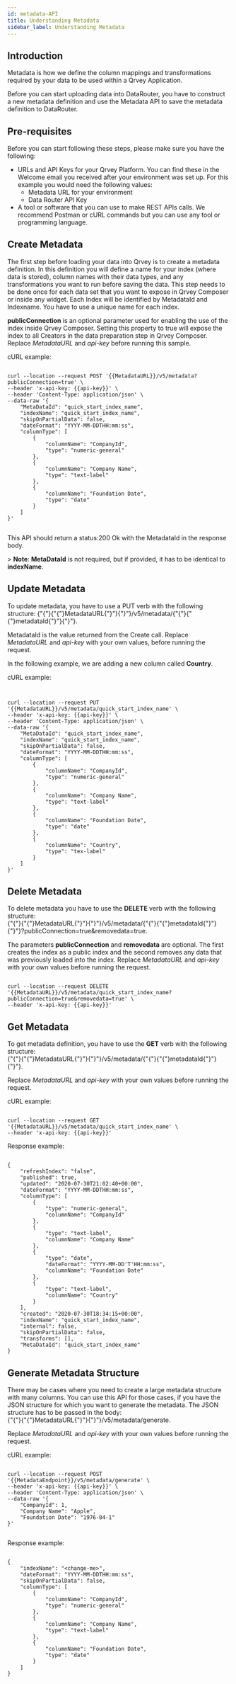 ```yaml
---
id: metadata-API
title: Understanding Metadata
sidebar_label: Understanding Metadata
---
```

<div style={{textAlign: "justify"}}>

## Introduction

Metadata is how we define the column mappings and transformations required by your data to be used within a Qrvey Application.

Before you can start uploading data into DataRouter, you have to construct a new metadata definition and use the Metadata API to save the metadata definition to DataRouter.

## Pre-requisites

Before you can start following these steps, please make sure you have the following:

-   URLs and API Keys for your Qrvey Platform. You can find these in the Welcome email you received after your environment was set up. For this example you would need the following values:
    -   Metadata URL for your environment
    -   Data Router API Key 
-   A tool or software that you can use to make REST APIs calls. We recommend Postman or cURL commands but you can use any tool or programming language.

## Create Metadata

The first step before loading your data into Qrvey is to create a metadata definition. In this definition you will define a name for your index (where data is stored), column names with their data types, and any transformations you want to run before saving the data. This step needs to be done once for each data set that you want to expose in Qrvey Composer or inside any widget. Each Index will be identified by MetadataId and Indexname. You have to use a unique name for each index. 

**publicConnection** is an optional parameter used for enabling the use of the index inside Qrvey Composer. Setting this property to true will expose the index to all Creators in the data preparation step in Qrvey Composer. Replace _MetadataURL_ and _api-key_ before running this sample. 

cURL example:

```

curl --location --request POST '{{MetadataURL}}/v5/metadata?publicConnection=true' \
--header 'x-api-key: {{api-key}}' \
--header 'Content-Type: application/json' \
--data-raw '{
    "MetaDataId": "quick_start_index_name",
    "indexName": "quick_start_index_name",
    "skipOnPartialData": false,
    "dateFormat": "YYYY-MM-DDTHH:mm:ss",
    "columnType": [
        {
            "columnName": "CompanyId",
            "type": "numeric-general"
        },
        {
            "columnName": "Company Name",
            "type": "text-label"
        },
        {
            "columnName": "Foundation Date",
            "type": "date"
        }
    ]
}'


```

This API should return a status:200 Ok with the MetadataId in the response body.

&gt; **Note**: **MetaDataId** is not required, but if provided, it has to be identical to **indexName**.

## Update Metadata

To update metadata, you have to use a PUT verb with the following structure: {"{"}{"{"}MetadataURL{"}"}{"}"}/v5/metadata/{"{"}{"{"}metadataId{"}"}{"}"}. <br />

MetadataId is the value returned from the Create call. Replace _MetadataURL_ and _api-key_ with your own values, before running the request. 

In the following example, we are adding a new column called **Country**.

cURL example:

```


curl --location --request PUT '{{MetadataURL}}/v5/metadata/quick_start_index_name' \
--header 'x-api-key: {{api-key}}' \
--header 'Content-Type: application/json' \
--data-raw '{
    "MetaDataId": "quick_start_index_name",
    "indexName": "quick_start_index_name",
    "skipOnPartialData": false,
    "dateFormat": "YYYY-MM-DDTHH:mm:ss",
    "columnType": [
        {
            "columnName": "CompanyId",
            "type": "numeric-general"
        },
        {
            "columnName": "Company Name",
            "type": "text-label"
        },
        {
            "columnName": "Foundation Date",
            "type": "date"
        },
        {
            "columnName": "Country",
            "type": "tex-label"
        }
    ]
}'

```

## Delete Metadata

To delete metadata you have to use the **DELETE** verb with the following structure: <br /> {"{"}{"{"}MetadataURL{"}"}{"}"}/v5/metadata/{"{"}{"{"}metadataId{"}"}{"}"}?publicConnection=true&removedata=true. <br />

The parameters **publicConnection** and **removedata** are optional. The first creates the index as a public index and the second removes any data that was previously loaded into the index. Replace _MetadataURL_ and _api-key_ with your own values before running the request.

```

curl --location --request DELETE '{{MetadataURL}}/v5/metadata/quick_start_index_name?publicConnection=true&removedata=true' \
--header 'x-api-key: {{api-key}}'

```

## Get Metadata

To get metadata definition, you have to use the **GET** verb with the following structure: <br />{"{"}{"{"}MetadataURL{"}"}{"}"}/v5/metadata/{"{"}{"{"}metadataId{"}"}{"}"}. <br />

Replace _MetadataURL_ and _api-key_ with your own values before running the request.

cURL example:

```

curl --location --request GET '{{MetadataURL}}/v5/metadata/quick_start_index_name' \
--header 'x-api-key: {{api-key}}'

```

Response example:

```

{
    "refreshIndex": "false",
    "published": true,
    "updated": "2020-07-30T21:02:40+00:00",
    "dateFormat": "YYYY-MM-DDTHH:mm:ss",
    "columnType": [
        {
            "type": "numeric-general",
            "columnName": "CompanyId"
        },
        {
            "type": "text-label",
            "columnName": "Company Name"
        },
        {
            "type": "date",
            "dateFormat": "YYYY-MM-DD'T'HH:mm:ss",
            "columnName": "Foundation Date"
        },
        {
            "type": "text-label",
            "columnName": "Country"
        }
    ],
    "created": "2020-07-30T18:34:15+00:00",
    "indexName": "quick_start_index_name",
    "internal": false,
    "skipOnPartialData": false,
    "transforms": [],
    "MetaDataId": "quick_start_index_name"
}

```

## Generate Metadata Structure

There may be cases where you need to create a large metadata structure with many columns. You can use this API for those cases, if you have the JSON structure for which you want to generate the metadata. The JSON structure has to be passed in the body: <br /> 
{"{"}{"{"}MetadataURL{"}"}{"}"}/v5/metadata/generate. <br />

Replace _MetadataURL_ and _api-key_ with your own values before running the request.

cURL example:

```

curl --location --request POST '{{MetadataEndpoint}}/v5/metadata/generate' \
--header 'x-api-key: {{api-key}}' \
--header 'Content-Type: application/json' \
--data-raw '{
    "CompanyId": 1,
    "Company Name": "Apple",
    "Foundation Date": "1976-04-1"
}'


```

Response example:

```

{
    "indexName": "<change-me>",
    "dateFormat": "YYYY-MM-DDTHH:mm:ss",
    "skipOnPartialData": false,
    "columnType": [
        {
            "columnName": "CompanyId",
            "type": "numeric-general"
        },
        {
            "columnName": "Company Name",
            "type": "text-label"
        },
        {
            "columnName": "Foundation Date",
            "type": "date"
        }
    ]
}

```
</div>